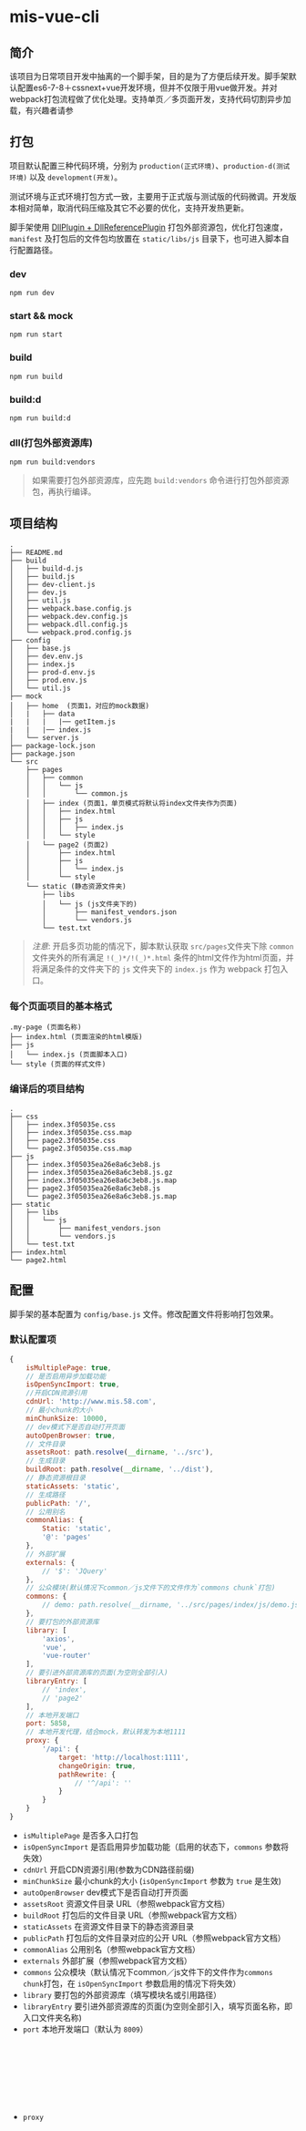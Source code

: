 # mis-vue-cli

## 简介

该项目为日常项目开发中抽离的一个脚手架，目的是为了方便后续开发。脚手架默认配置es6-7-8＋cssnext+vue开发环境，但并不仅限于用vue做开发。并对webpack打包流程做了优化处理。支持单页／多页面开发，支持代码切割异步加载，有兴趣者请参


## 打包

项目默认配置三种代码环境，分别为 `production(正式环境)`、`production-d(测试环境)` 以及 `development(开发)`。

测试环境与正式环境打包方式一致，主要用于正式版与测试版的代码微调。开发版本相对简单，取消代码压缩及其它不必要的优化，支持开发热更新。

脚手架使用 [DllPlugin + DllReferencePlugin](https://doc.webpack-china.org/plugins/dll-plugin/) 打包外部资源包，优化打包速度，`manifest` 及打包后的文件包均放置在 `static/libs/js` 目录下，也可进入脚本自行配置路径。

### dev

``` shell
npm run dev
```

### start && mock

``` shell
npm run start
```


### build

``` shell
npm run build
```

### build:d

``` shell
npm run build:d
```

### dll(打包外部资源库)

```  
npm run build:vendors
```

> 如果需要打包外部资源库，应先跑 `build:vendors` 命令进行打包外部资源包，再执行编译。

## 项目结构

```
.
├── README.md
├── build
│   ├── build-d.js
│   ├── build.js
│   ├── dev-client.js
│   ├── dev.js
│   ├── util.js
│   ├── webpack.base.config.js
│   ├── webpack.dev.config.js
│   ├── webpack.dll.config.js
│   └── webpack.prod.config.js
├── config
│   ├── base.js
│   ├── dev.env.js
│   ├── index.js
│   ├── prod-d.env.js
│   ├── prod.env.js
│   └── util.js
├── mock
│   ├── home  (页面1，对应的mock数据)
│   |   ├── data
|   |   |   |── getItem.js
|   |   |── index.js   
│   └── server.js
├── package-lock.json
├── package.json
└── src
    ├── pages
    │   ├── common
    │   │   └── js
    │   │       └── common.js
    │   ├── index (页面1，单页模式将默认将index文件夹作为页面)
    │   │   ├── index.html
    │   │   ├── js
    │   │   │   ├── index.js
    │   │   └── style
    │   └── page2 (页面2)
    │       ├── index.html
    │       ├── js
    │       │   └── index.js
    │       └── style
    └── static (静态资源文件夹)
        ├── libs
        │   └── js (js文件夹下的)
        │       ├── manifest_vendors.json
        │       └── vendors.js
        └── test.txt
```

> *注意*: 开启多页功能的情况下，脚本默认获取 `src/pages`文件夹下除 `common` 文件夹外的所有满足 `!(_)*/!(_)*.html` 条件的html文件作为html页面，并将满足条件的文件夹下的 `js` 文件夹下的 `index.js` 作为 webpack 打包入口。

### 每个页面项目的基本格式

```
.my-page (页面名称)
├── index.html (页面渲染的html模版)
├── js
│   └── index.js (页面脚本入口)
└── style (页面的样式文件)
```

### 编译后的项目结构

```
.
├── css
│   ├── index.3f05035e.css
│   ├── index.3f05035e.css.map
│   ├── page2.3f05035e.css
│   └── page2.3f05035e.css.map
├── js
│   ├── index.3f05035ea26e8a6c3eb8.js
│   ├── index.3f05035ea26e8a6c3eb8.js.gz
│   ├── index.3f05035ea26e8a6c3eb8.js.map
│   ├── page2.3f05035ea26e8a6c3eb8.js
│   └── page2.3f05035ea26e8a6c3eb8.js.map
├── static
│   ├── libs
│   │   └── js
│   │       ├── manifest_vendors.json
│   │       └── vendors.js
│   └── test.txt
├── index.html
└── page2.html
```


## 配置

脚手架的基本配置为 `config/base.js` 文件。修改配置文件将影响打包效果。

### 默认配置项

``` js
{
    isMultiplePage: true,
    // 是否启用异步加载功能
    isOpenSyncImport: true,
    //开启CDN资源引用
    cdnUrl: 'http://www.mis.58.com',
    // 最小chunk的大小
    minChunkSize: 10000,
    // dev模式下是否自动打开页面
    autoOpenBrowser: true,
    // 文件目录
    assetsRoot: path.resolve(__dirname, '../src'),
    // 生成目录
    buildRoot: path.resolve(__dirname, '../dist'),
    // 静态资源根目录
    staticAssets: 'static',
    // 生成路径
    publicPath: '/',
    // 公用别名
    commonAlias: {
        Static: 'static',
        '@': 'pages'
    },
    // 外部扩展
    externals: {
        // '$': 'JQuery'
    },
    // 公众模块(默认情况下common／js文件下的文件作为`commons chunk`打包)
    commons: {
        // demo: path.resolve(__dirname, '../src/pages/index/js/demo.js')
    },
    // 要打包的外部资源库
    library: [
        'axios',
        'vue',
        'vue-router'
    ],
    // 要引进外部资源库的页面(为空则全部引入)
    libraryEntry: [
        // 'index',
        // 'page2'
    ],
    // 本地开发端口
    port: 5858,
    // 本地开发代理，结合mock，默认转发为本地1111
    proxy: {
        '/api': {
            target: 'http://localhost:1111',
            changeOrigin: true,
            pathRewrite: {
                // '^/api': ''
            }
        }
    }
}
```

* `isMultiplePage` <Boolean> 是否多入口打包
* `isOpenSyncImport` <Boolean> 是否启用异步加载功能（启用的状态下，`commons` 参数将失效）
* `cdnUrl` <String> 开启CDN资源引用(参数为CDN路径前缀)
* `minChunkSize` <Number> 最小chunk的大小 (`isOpenSyncImport` 参数为 `true` 是生效)
* `autoOpenBrowser` <Boolean> dev模式下是否自动打开页面
* `assetsRoot` <String> 资源文件目录 URL（参照webpack官方文档）
* `buildRoot` <String> 打包后的文件目录 URL（参照webpack官方文档）
* `staticAssets` <String> 在资源文件目录下的静态资源目录
* `publicPath` <String> 打包后的文件目录对应的公开 URL（参照webpack官方文档）
* `commonAlias` <Object> 公用别名（参照webpack官方文档）
* `externals` <Object> 外部扩展（参照webpack官方文档）
* `commons` <Object> 公众模块（默认情况下common／js文件下的文件作为`commons chunk`打包，在 `isOpenSyncImport` 参数启用的情况下将失效）
* `library` <Array> 要打包的外部资源库（填写模块名或引用路径）
* `libraryEntry` <Array> 要引进外部资源库的页面(为空则全部引入，填写页面名称，即入口文件夹名称)
* `port` <Number> 本地开发端口（默认为 `8009`）
* `proxy` <Object> 本地代理（参照[http-proxy-middleware文档](https://github.com/chimurai/http-proxy-middleware)）

